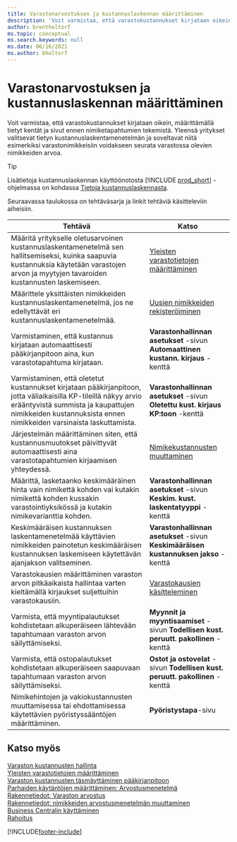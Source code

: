```yaml
---
title: Varastonarvostuksen ja kustannuslaskennan määrittäminen
description: 'Voit varmistaa, että varastokustannukset kirjataan oikein, määrittämällä tietyt kentät ja sivut ennen nimiketapahtumien tekemistä.'
author: brentholtorf
ms.topic: conceptual
ms.search.keywords: null
ms.date: 06/16/2021
ms.author: bholtorf
---
```

# Varastonarvostuksen ja kustannuslaskennan määrittäminen

Voit varmistaa, että varastokustannukset kirjataan oikein, määrittämällä tietyt kentät ja sivut ennen nimiketapahtumien tekemistä. Yleensä yritykset valitsevat tietyn kustannuslaskentamenetelmän ja soveltavat niitä esimerkiksi varastonimikkeisiin voidakseen seurata varastossa olevien nimikkeiden arvoa.  

> [!TIP]
> Lisätietoja kustannuslaskennan käyttöönotosta [!INCLUDE [prod_short](includes/prod_short.md)] -ohjelmassa on kohdassa [Tietoja kustannuslaskennasta](finance-learn-about-costing.md).

Seuraavassa taulukossa on tehtäväsarja ja linkit tehtäviä käsitteleviin aiheisiin.

|**Tehtävä**|**Katso**|  
|------------|-------------|
|Määritä yritykselle oletusarvoinen kustannuslaskentamenetelmä sen hallitsemiseksi, kuinka saapuvia kustannuksia käytetään varastojen arvon ja myytyjen tavaroiden kustannusten laskemiseen.|[Yleisten varastotietojen määrittäminen](inventory-how-setup-general.md)|  
|Määrittele yksittäisten nimikkeiden kustannuslaskentamenetelmä, jos ne edellyttävät eri kustannuslaskentamenetelmää.|[Uusien nimikkeiden rekisteröiminen](inventory-how-register-new-items.md)|  
|Varmistaminen, että kustannus kirjataan automaattisesti pääkirjanpitoon aina, kun varastotapahtuma kirjataan.|**Varastonhallinnan asetukset** -sivun **Automaattinen kustann. kirjaus** -kenttä|  
|Varmistaminen, että oletetut kustannukset kirjataan pääkirjanpitoon, jotta väliaikaisilla KP-tileillä näkyy arvio erääntyvistä summista ja kaupattujen nimikkeiden kustannuksista ennen nimikkeiden varsinaista laskuttamista.|**Varastonhallinnan asetukset** -sivun **Oletettu kust. kirjaus KP:toon** -kenttä|  
|Järjestelmän määrittäminen siten, että kustannusmuutokset päivittyvät automaattisesti aina varastotapahtumien kirjaamisen yhteydessä.|[Nimikekustannusten muuttaminen](inventory-how-adjust-item-costs.md)|  
|Määrittä, lasketaanko keskimääräinen hinta vain nimikettä kohden vai kutakin nimikettä kohden kussakin varastointiyksikössä ja kutakin nimikevarianttia kohden.|**Varastonhallinnan asetukset** -sivun **Keskim. kust. laskentatyyppi** -kenttä|  
|Keskimääräisen kustannuksen laskentamenetelmää käyttävien nimikkeiden painotetun keskimääräisen kustannuksen laskemiseen käytettävän ajanjakson valitseminen.|**Varastonhallinnan asetukset** -sivun **Keskimääräisen kustannuksen jakso** -kenttä|  
|Varastokausien määrittäminen varaston arvon pitkäaikaista hallintaa varten kieltämällä kirjaukset suljettuihin varastokausiin.|[Varastokausien käsitteleminen](finance-how-to-work-with-inventory-periods.md)|  
|Varmista, että myyntipalautukset kohdistetaan alkuperäiseen lähtevään tapahtumaan varaston arvon säilyttämiseksi.|**Myynnit ja myyntisaamiset** -sivun **Todellisen kust. peruutt. pakollinen** -kenttä|  
|Varmista, että ostopalautukset kohdistetaan alkuperäiseen saapuvaan tapahtumaan varaston arvon säilyttämiseksi.|**Ostot ja ostovelat** -sivun **Todellisen kust. peruutt. pakollinen** -kenttä|
|Nimikehintojen ja vakiokustannusten muuttamisessa tai ehdottamisessa käytettävien pyöristyssääntöjen määrittäminen.|**Pyöristystapa**-sivu|  

## Katso myös

[Varaston kustannusten hallinta](finance-manage-inventory-costs.md)  
[Yleisten varastotietojen määrittäminen](inventory-how-setup-general.md)  
[Varaston kustannusten täsmäyttäminen pääkirjanpitoon](finance-how-to-post-inventory-costs-to-the-general-ledger.md)  
[Parhaiden käytäntöjen määrittäminen: Arvostusmenetelmä](setup-best-practices-costing-method.md)  
[Rakennetiedot: Varaston arvostus](design-details-inventory-costing.md)  
[Rakennetiedot: nimikkeiden arvostusmenetelmän muuttaminen](design-details-changing-costing-methods.md)  
[Business Centralin käyttäminen](ui-work-product.md)  
[Rahoitus](finance.md)  


[!INCLUDE[footer-include](includes/footer-banner.md)]
